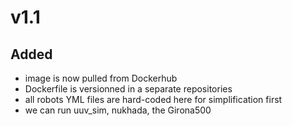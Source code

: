 # v1.1
## Added
- image is now pulled from Dockerhub
- Dockerfile is versionned in a separate repositories
- all robots YML files are hard-coded here for simplification first
- we can run uuv_sim, nukhada, the Girona500